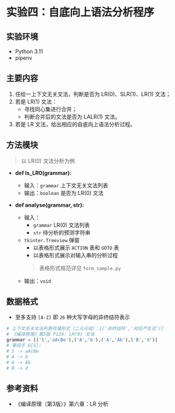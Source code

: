 # 实验四：自底向上语法分析程序

## 实验环境

- Python 3.11
- pipenv

## 主要内容

1. 任给一上下文无关文法，判断是否为 LR(0)、SLR(1)、LR(1) 文法；
2. 若是 LR(1) 文法：
   - 寻找同心集进行合并；
   - 判断合并后的文法是否为 LALR(1) 文法。
3. 若是 LR 文法，给出相应的自底向上语法分析过程。
## 方法模块

> 以 LR(0) 文法分析为例
- **def Is_LR0(grammar):**
  - 输入：`grammar` 上下文无关文法列表
  - 输出：`boolean` 是否为 LR(0) 文法

- **def analyse(grammar, str):**
  - 输入：
    - `grammar` LR(0) 文法列表
    - `str` 待分析的预测字符串
  - `tkinter.Treeview` 弹窗
    - 以表格形式展示 `ACTION` 表和 `GOTO` 表
    - 以表格形式展示对输入串的分析过程
    > 表格形式规范详见 `form_sample.py` 
  - 输出：`void`
## 数据格式

- 至多支持 `[A-Z]` 即 `26` 种大写字母的非终结符表示

```python
# 上下文无关文法列表存储形式（二元元组）：[('非终结符','对应产生式')]
# 《编译原理》第3版 P124: LR(0) 文法
grammar = [('S','aAcBe'),('A','b'),('A','Ab'),('B','d')]
# 等同于 G[S]:
# S -> aAcBe
# A -> b
# A -> Ab
# B -> d
```

## 参考资料

- 《编译原理（第3版）》第六章：LR 分析